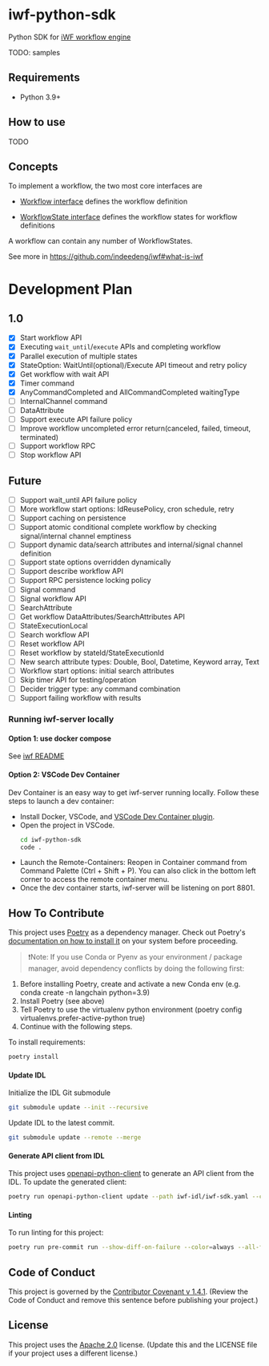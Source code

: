 
# iwf-python-sdk

Python SDK for [iWF workflow engine](https://github.com/indeedeng/iwf)

TODO: samples

## Requirements

- Python 3.9+

## How to use

TODO

## Concepts

To implement a workflow, the two most core interfaces are

* [Workflow interface](https://github.com/indeedeng/iwf-python-sdk/blob/main/iwf/workflow.py)
  defines the workflow definition

* [WorkflowState interface](https://github.com/indeedeng/iwf-python-sdk/blob/main/iwf/workflow_state.py)
  defines the workflow states for workflow definitions

A workflow can contain any number of WorkflowStates.

See more in https://github.com/indeedeng/iwf#what-is-iwf


# Development Plan

## 1.0
- [x] Start workflow API
- [x] Executing `wait_until`/`execute` APIs and completing workflow
- [x] Parallel execution of multiple states
- [x] StateOption: WaitUntil(optional)/Execute API timeout and retry policy
- [x] Get workflow with wait API
- [x] Timer command
- [x] AnyCommandCompleted and AllCommandCompleted waitingType
- [ ] InternalChannel command
- [ ] DataAttribute
- [ ] Support execute API failure policy
- [ ] Improve workflow uncompleted error return(canceled, failed, timeout, terminated)
- [ ] Support workflow RPC
- [ ] Stop workflow API

## Future

- [ ] Support wait_until API failure policy
- [ ] More workflow start options: IdReusePolicy, cron schedule, retry
- [ ] Support caching on persistence
- [ ] Support atomic conditional complete workflow by checking signal/internal channel emptiness
- [ ] Support dynamic data/search attributes and internal/signal channel definition
- [ ] Support state options overridden dynamically
- [ ] Support describe workflow API
- [ ] Support RPC persistence locking policy
- [ ] Signal command
- [ ] Signal workflow API
- [ ] SearchAttribute
- [ ] Get workflow DataAttributes/SearchAttributes API
- [ ] StateExecutionLocal
- [ ] Search workflow API
- [ ] Reset workflow API
- [ ] Reset workflow by stateId/StateExecutionId
- [ ] New search attribute types: Double, Bool, Datetime, Keyword array, Text
- [ ] Workflow start options: initial search attributes
- [ ] Skip timer API for testing/operation
- [ ] Decider trigger type: any command combination
- [ ] Support failing workflow with results

### Running iwf-server locally

#### Option 1: use docker compose
See [iwf README](https://github.com/indeedeng/iwf#using-docker-image--docker-compose)

#### Option 2: VSCode Dev Container

Dev Container is an easy way to get iwf-server running locally. Follow these steps to launch a dev container:
- Install Docker, VSCode, and [VSCode Dev Container plugin](https://marketplace.visualstudio.com/items?itemName=ms-vscode-remote.remote-containers).
- Open the project in VSCode.
    ```bash
    cd iwf-python-sdk
    code .
    ```
- Launch the Remote-Containers: Reopen in Container command from Command Palette (Ctrl + Shift + P). You can also click in the bottom left corner to access the remote container menu.
- Once the dev container starts, iwf-server will be listening on port 8801.

## How To Contribute

This project uses [Poetry](https://python-poetry.org/) as a dependency manager. Check out Poetry's [documentation on how to install it](https://python-poetry.org/docs/#installing-with-the-official-installer) on your system before proceeding.

> ❗Note: If you use Conda or Pyenv as your environment / package manager, avoid dependency conflicts by doing the following first:
1. Before installing Poetry, create and activate a new Conda env (e.g. conda create -n langchain python=3.9)
2. Install Poetry (see above)
3. Tell Poetry to use the virtualenv python environment (poetry config virtualenvs.prefer-active-python true)
4. Continue with the following steps.

To install requirements:

```bash
poetry install
```

#### Update IDL
Initialize the IDL Git submodule
```bash
git submodule update --init --recursive
```

Update IDL to the latest commit.
```bash
git submodule update --remote --merge
```

#### Generate API client from IDL

This project uses [openapi-python-client](https://github.com/openapi-generators/openapi-python-client) to generate an API client from the IDL. To update the generated client:

```bash
poetry run openapi-python-client update --path iwf-idl/iwf-sdk.yaml --config .openapi-python-client-config.yaml
```

#### Linting

To run linting for this project:

```bash
poetry run pre-commit run --show-diff-on-failure --color=always --all-files
```

## Code of Conduct
This project is governed by the [Contributor Covenant v 1.4.1](CODE_OF_CONDUCT.md). (Review the Code of Conduct and remove this sentence before publishing your project.)

## License
This project uses the [Apache 2.0](LICENSE) license. (Update this and the LICENSE file if your project uses a different license.)
